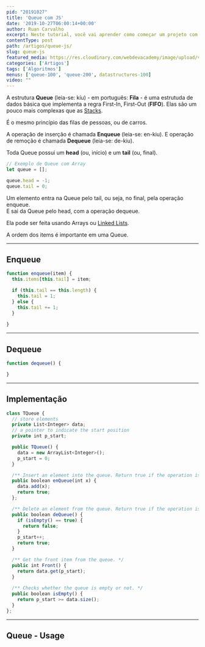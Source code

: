```yaml
---
pid: "20191027"
title: 'Queue com JS'
date: '2019-10-27T06:00:14+00:00'
author: Ruan Carvalho
excerpt: Neste tutorial, você vai aprender como começar um projeto com Bootstrap 4 e os conceitos básicos.
contentType: post
path: /artigos/queue-js/
slug: queue-js
featured_media: https://res.cloudinary.com/webdevacademy/image/upload/v1572016259/algorithms/queue-js.png
categories: ['Artigos']
tags: ['Algoritmos']
menus: ['queue-100', 'queue-200', datastructures-100]
video: ""
---
```


A estrutura **Queue** (leia-se: kíu) - em português: **Fila** - é uma estrutuda de dados básica que implementa a regra First-In, First-Out (**FIFO**). Elas são um pouco mais complexas que as [Stacks](/artigos/stack-js).

É o mesmo princípio das filas de pessoas, ou de carros.

A operação de inserção é chamada **Enqueue** (leia-se: en-kiu). E operação de remoção é chamada **Dequeue** (leia-se: de-kiu). 

Toda Queue possui um **head** (ou, início) e um **tail** (ou, final).

```js
// Exemplo de Queue com Array
let queue = [];

queue.head = -1;
queue.tail = 0;
```

Um elemento entra na Queue pelo tail, ou seja, no final, pela operação enqueue. <br />
E sai da Queue pelo head, com a operação dequeue. <br />


Ela pode ser feita usando Arrays ou [Linked Lists](/artigos/linked-lists-js).

A ordem dos items é importante em uma Queue.

----

## Enqueue

```js
function enqueue(item) {
  this.items[this.tail] = item;

  if (this.tail == this.length) {
    this.tail = 1;
  } else {
    this.tail += 1;
  }
    
}
```
----

## Dequeue

```js
function dequeue() {

}
```
----

## Implementação



```js
class TQueue {
  // store elements
  private List<Integer> data;         
  // a pointer to indicate the start position
  private int p_start;  

  public TQueue() {
    data = new ArrayList<Integer>();
    p_start = 0;
  }

  /** Insert an element into the queue. Return true if the operation is successful. */
  public boolean enQueue(int x) {
    data.add(x);
    return true;
  };    

  /** Delete an element from the queue. Return true if the operation is successful. */
  public boolean deQueue() {
    if (isEmpty() == true) {
      return false;
    }
    p_start++;
    return true;
  }

  /** Get the front item from the queue. */
  public int Front() {
    return data.get(p_start);
  }
  
  /** Checks whether the queue is empty or not. */
  public boolean isEmpty() {
    return p_start >= data.size();
  }     
};
```

----

## Queue - Usage